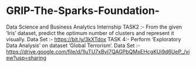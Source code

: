 # GRIP-The-Sparks-Foundation-
Data Science and Business Analytics Internship
TASK2 :- From the given ‘Iris’ dataset, predict the optimum number of clusters and represent it visually. Data Set :- https://bit.ly/3kXTdox
TASK 4:- Perform ‘Exploratory Data Analysis’ on dataset ‘Global Terrorism’. Data Set :- https://drive.google.com/file/d/1luTU7xBvI7QAGPbQMxEHcgKUi9d6UeP_/view?usp=sharing 
